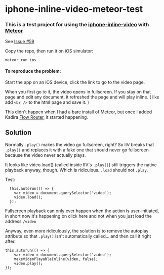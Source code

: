 # iphone-inline-video-meteor-test

### This is a test project for using the [iphone-inline-video](https://github.com/bfred-it/iphone-inline-video) with [Meteor](https://meteor.com)

See [Issue #59](https://github.com/bfred-it/iphone-inline-video/issues/59)

Copy the repo, then run it on iOS simulator:
```
meteor run ios
```

#### To reproduce the problem:
Start the app on an iOS device, click the link to go to the video page.

When you first go to it, the video opens in fullscreen. If you stay on that page and edit any document, it refreshed the page and will play inline. ( like add `<br />` to the html page and save it. )

This didn't happen when I had a bare install of Meteor, but once I added Kadira [Flow Router](https://github.com/kadirahq/flow-router), it started happening.

## Solution

Normally `.play()` makes the video go fullscreen, right? So IIV breaks that `.play()` and replaces it with a fake one that should never go fullscreen because the video never actually plays.

It looks like video.load() (called inside IIV's `.play()`) still triggers the native playback anyway, though. Which is ridiculous. `.load` should not `.play`.

Test:
```
  this.autorun(() => {
    var video = document.querySelector('video');
    video.load();
  });
 ```
Fullscreen playback can only ever happen when the action is user-initiated, in short now it's happening on click here and not when you just load the address `/video`

Anyway, even more ridiculously, the solution is to remove the autoplay attribute so that `.play()` isn't automatically called... and then call it right after.

```
this.autorun(() => {
    var video = document.querySelector('video');
    makeVideoPlayableInline(video, false);
    video.play();
});
```

